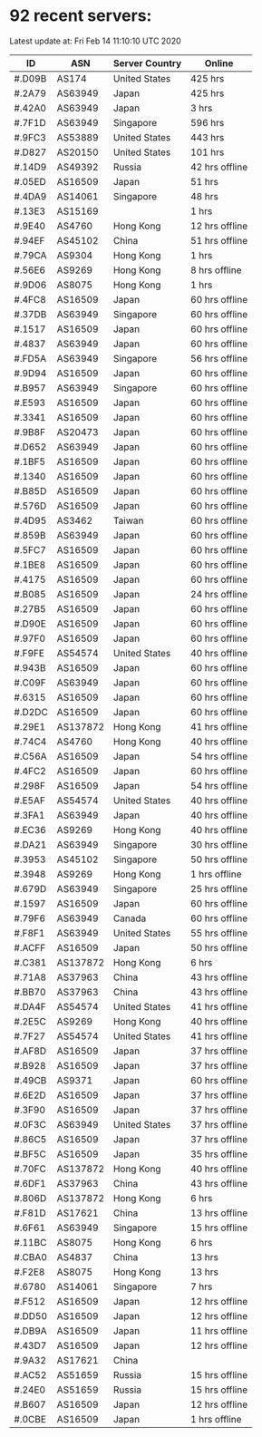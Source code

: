 # 92 recent servers:

Latest update at: Fri Feb 14 11:10:10 UTC 2020

| ID | ASN | Server Country | Online |
| -- | --- | -------------- | ------ |
| #.D09B | AS174 | United States | 425 hrs |
| #.2A79 | AS63949 | Japan | 425 hrs |
| #.42A0 | AS63949 | Japan | 3 hrs |
| #.7F1D | AS63949 | Singapore | 596 hrs |
| #.9FC3 | AS53889 | United States | 443 hrs |
| #.D827 | AS20150 | United States | 101 hrs |
| #.14D9 | AS49392 | Russia | 42 hrs offline |
| #.05ED | AS16509 | Japan | 51 hrs |
| #.4DA9 | AS14061 | Singapore | 48 hrs |
| #.13E3 | AS15169 |  | 1 hrs |
| #.9E40 | AS4760 | Hong Kong | 12 hrs offline |
| #.94EF | AS45102 | China | 51 hrs offline |
| #.79CA | AS9304 | Hong Kong | 1 hrs |
| #.56E6 | AS9269 | Hong Kong | 8 hrs offline |
| #.9D06 | AS8075 | Hong Kong | 1 hrs |
| #.4FC8 | AS16509 | Japan | 60 hrs offline |
| #.37DB | AS63949 | Singapore | 60 hrs offline |
| #.1517 | AS16509 | Japan | 60 hrs offline |
| #.4837 | AS63949 | Japan | 60 hrs offline |
| #.FD5A | AS63949 | Singapore | 56 hrs offline |
| #.9D94 | AS16509 | Japan | 60 hrs offline |
| #.B957 | AS63949 | Singapore | 60 hrs offline |
| #.E593 | AS16509 | Japan | 60 hrs offline |
| #.3341 | AS16509 | Japan | 60 hrs offline |
| #.9B8F | AS20473 | Japan | 60 hrs offline |
| #.D652 | AS63949 | Japan | 60 hrs offline |
| #.1BF5 | AS16509 | Japan | 60 hrs offline |
| #.1340 | AS16509 | Japan | 60 hrs offline |
| #.B85D | AS16509 | Japan | 60 hrs offline |
| #.576D | AS16509 | Japan | 60 hrs offline |
| #.4D95 | AS3462 | Taiwan | 60 hrs offline |
| #.859B | AS63949 | Japan | 60 hrs offline |
| #.5FC7 | AS16509 | Japan | 60 hrs offline |
| #.1BE8 | AS16509 | Japan | 60 hrs offline |
| #.4175 | AS16509 | Japan | 60 hrs offline |
| #.B085 | AS16509 | Japan | 24 hrs offline |
| #.27B5 | AS16509 | Japan | 60 hrs offline |
| #.D90E | AS16509 | Japan | 60 hrs offline |
| #.97F0 | AS16509 | Japan | 60 hrs offline |
| #.F9FE | AS54574 | United States | 40 hrs offline |
| #.943B | AS16509 | Japan | 60 hrs offline |
| #.C09F | AS63949 | Japan | 60 hrs offline |
| #.6315 | AS16509 | Japan | 60 hrs offline |
| #.D2DC | AS16509 | Japan | 60 hrs offline |
| #.29E1 | AS137872 | Hong Kong | 41 hrs offline |
| #.74C4 | AS4760 | Hong Kong | 40 hrs offline |
| #.C56A | AS16509 | Japan | 54 hrs offline |
| #.4FC2 | AS16509 | Japan | 60 hrs offline |
| #.298F | AS16509 | Japan | 54 hrs offline |
| #.E5AF | AS54574 | United States | 40 hrs offline |
| #.3FA1 | AS63949 | Japan | 40 hrs offline |
| #.EC36 | AS9269 | Hong Kong | 40 hrs offline |
| #.DA21 | AS63949 | Singapore | 30 hrs offline |
| #.3953 | AS45102 | Singapore | 50 hrs offline |
| #.3948 | AS9269 | Hong Kong | 1 hrs offline |
| #.679D | AS63949 | Singapore | 25 hrs offline |
| #.1597 | AS16509 | Japan | 60 hrs offline |
| #.79F6 | AS63949 | Canada | 60 hrs offline |
| #.F8F1 | AS63949 | United States | 55 hrs offline |
| #.ACFF | AS16509 | Japan | 50 hrs offline |
| #.C381 | AS137872 | Hong Kong | 6 hrs |
| #.71A8 | AS37963 | China | 43 hrs offline |
| #.BB70 | AS37963 | China | 43 hrs offline |
| #.DA4F | AS54574 | United States | 41 hrs offline |
| #.2E5C | AS9269 | Hong Kong | 40 hrs offline |
| #.7F27 | AS54574 | United States | 41 hrs offline |
| #.AF8D | AS16509 | Japan | 37 hrs offline |
| #.B928 | AS16509 | Japan | 37 hrs offline |
| #.49CB | AS9371 | Japan | 60 hrs offline |
| #.6E2D | AS16509 | Japan | 37 hrs offline |
| #.3F90 | AS16509 | Japan | 37 hrs offline |
| #.0F3C | AS63949 | United States | 37 hrs offline |
| #.86C5 | AS16509 | Japan | 37 hrs offline |
| #.BF5C | AS16509 | Japan | 35 hrs offline |
| #.70FC | AS137872 | Hong Kong | 40 hrs offline |
| #.6DF1 | AS37963 | China | 43 hrs offline |
| #.806D | AS137872 | Hong Kong | 6 hrs |
| #.F81D | AS17621 | China | 13 hrs offline |
| #.6F61 | AS63949 | Singapore | 15 hrs offline |
| #.11BC | AS8075 | Hong Kong | 6 hrs |
| #.CBA0 | AS4837 | China | 13 hrs |
| #.F2E8 | AS8075 | Hong Kong | 13 hrs |
| #.6780 | AS14061 | Singapore | 7 hrs |
| #.F512 | AS16509 | Japan | 12 hrs offline |
| #.DD50 | AS16509 | Japan | 12 hrs offline |
| #.DB9A | AS16509 | Japan | 11 hrs offline |
| #.43D7 | AS16509 | Japan | 12 hrs offline |
| #.9A32 | AS17621 | China | |
| #.AC52 | AS51659 | Russia | 15 hrs offline |
| #.24E0 | AS51659 | Russia | 15 hrs offline |
| #.B607 | AS16509 | Japan | 12 hrs offline |
| #.0CBE | AS16509 | Japan | 1 hrs offline |

